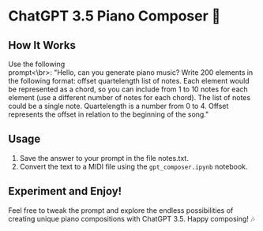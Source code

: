 # ChatGPT 3.5 Piano Composer 🎹

## How It Works
Use the following <br>prompt<\br>:
"Hello, can you generate piano music? Write 200 elements in the following format: offset quartelength list of notes. Each element would be represented as a chord, so you can include from 1 to 10 notes for each element (use a different number of notes for each chord). The list of notes could be a single note. Quartelength is a number from 0 to 4. Offset represents the offset in relation to the beginning of the song."

## Usage
1. Save the answer to your prompt in the file notes.txt.
2. Convert the text to a MIDI file using the ```gpt_composer.ipynb``` notebook.

## Experiment and Enjoy!
Feel free to tweak the prompt and explore the endless possibilities of creating unique piano compositions with ChatGPT 3.5. Happy composing! 🎶
